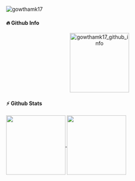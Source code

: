 <p align="left"> <img src="https://komarev.com/ghpvc/?username=gowthamk17&label=Profile%20views&color=0e75b6&style=flat" alt="gowthamk17" /> </p>
<h4><b>🔥 Github Info</b></h4>
<p align="center"><img height=160 src="https://github-profile-summary-cards.vercel.app/api/cards/profile-details?username=gowthamk17&theme=github_dark" alt="gowthamk17_github_info" align = "center"/></p>
<h4><b>⚡ Github Stats</b></h4>
<a href="https://github.com/gowthamk17/">
<img height=160 align="center" src="https://github-readme-stats-five-alpha-39.vercel.app/api?username=gowthamk17&theme=github_dark&show_icons=true&hide=issues,contribs" />
<img height=160 align="center" src="https://github-readme-stats-five-alpha-39.vercel.app/api/top-langs/?username=gowthamk17&theme=github_dark&layout=compact&hide=html,css" />
</a>
